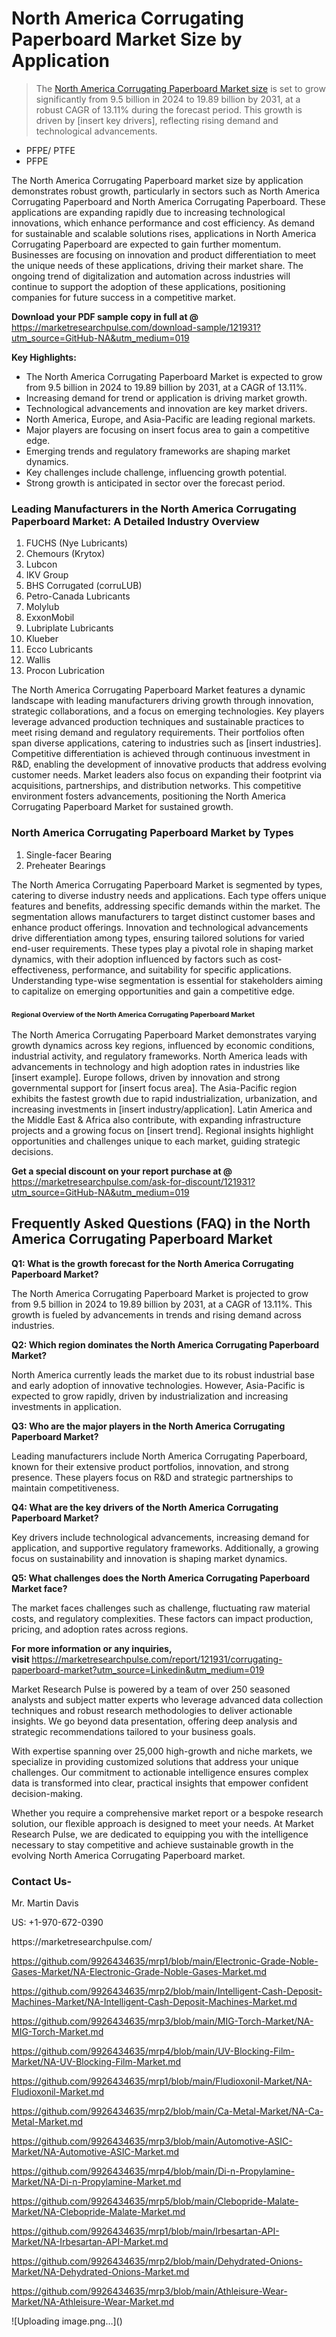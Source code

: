 <h1>North America Corrugating Paperboard Market&nbsp;Size by Application</h1><blockquote><p>The <a href="https://marketresearchpulse.com/download-sample/121931?utm_source=GitHub-NA&amp;utm_medium=019">North America Corrugating Paperboard Market size</a> is set to grow significantly from 9.5 billion in 2024 to 19.89 billion by 2031, at a robust CAGR of 13.11% during the forecast period. This growth is driven by [insert key drivers], reflecting rising demand and technological advancements.</p></blockquote><ul><li>PFPE/ PTFE<li> PFPE</li></ul><p>The North America Corrugating Paperboard market size by application demonstrates robust growth, particularly in sectors such as North America Corrugating Paperboard and North America Corrugating Paperboard. These applications are expanding rapidly due to increasing technological innovations, which enhance performance and cost efficiency. As demand for sustainable and scalable solutions rises, applications in North America Corrugating Paperboard are expected to gain further momentum. Businesses are focusing on innovation and product differentiation to meet the unique needs of these applications, driving their market share. The ongoing trend of digitalization and automation across industries will continue to support the adoption of these applications, positioning companies for future success in a competitive market.</p><p><strong>Download your PDF sample copy in full at @ </strong><a href="https://marketresearchpulse.com/download-sample/121931?utm_source=GitHub-NA&amp;utm_medium=019">https://marketresearchpulse.com/download-sample/121931?utm_source=GitHub-NA&amp;utm_medium=019</a></p><p><strong>Key Highlights: </strong></p><ul><li>The North America Corrugating Paperboard Market is expected to grow from 9.5 billion in 2024 to 19.89 billion by 2031, at a CAGR of 13.11%.</li><li>Increasing demand for trend or application is driving market growth.</li><li>Technological advancements and innovation are key market drivers.</li><li>North America, Europe, and Asia-Pacific are leading regional markets.</li><li>Major players are focusing on insert focus area to gain a competitive edge.</li><li>Emerging trends and regulatory frameworks are shaping market dynamics.</li><li>Key challenges include challenge, influencing growth potential.</li><li>Strong growth is anticipated in sector over the forecast period.</li></ul><h3>Leading Manufacturers in the North America Corrugating Paperboard Market: A Detailed Industry Overview</h3><ol><li>FUCHS (Nye Lubricants)</li><li>Chemours (Krytox)</li><li>Lubcon</li><li>IKV Group</li><li>BHS Corrugated (corruLUB)</li><li>Petro-Canada Lubricants</li><li>Molylub</li><li>ExxonMobil</li><li>Lubriplate Lubricants</li><li>Klueber</li><li>Ecco Lubricants</li><li>Wallis</li><li>Procon Lubrication</li></ol><div class="flex max-w-full flex-col flex-grow"><div class="min-h-8 text-message flex w-full flex-col items-end gap-2 whitespace-normal break-words [.text-message+&amp;]:mt-5" dir="auto" data-message-author-role="assistant" data-message-id="fd8432e4-4910-450d-b182-61b7bfb0a01f" data-message-model-slug="gpt-4o"><div class="flex w-full flex-col gap-1 empty:hidden first:pt-[3px]"><div class="markdown prose w-full break-words dark:prose-invert light"><p>The North America Corrugating Paperboard Market features a dynamic landscape with leading manufacturers driving growth through innovation, strategic collaborations, and a focus on emerging technologies. Key players leverage advanced production techniques and sustainable practices to meet rising demand and regulatory requirements. Their portfolios often span diverse applications, catering to industries such as [insert industries]. Competitive differentiation is achieved through continuous investment in R&amp;D, enabling the development of innovative products that address evolving customer needs. Market leaders also focus on expanding their footprint via acquisitions, partnerships, and distribution networks. This competitive environment fosters advancements, positioning the North America Corrugating Paperboard Market for sustained growth.</p></div></div></div></div><h3>North America Corrugating Paperboard Market by Types</h3><ol><li>Single-facer Bearing<li> Preheater Bearings</li></ol><div class="flex max-w-full flex-col flex-grow"><div class="min-h-8 text-message flex w-full flex-col items-end gap-2 whitespace-normal break-words [.text-message+&amp;]:mt-5" dir="auto" data-message-author-role="assistant" data-message-id="084470be-0bb7-4664-bddf-5156b4f41249" data-message-model-slug="gpt-4o-mini"><div class="flex w-full flex-col gap-1 empty:hidden first:pt-[3px]"><div class="markdown prose w-full break-words dark:prose-invert light"><p>The North America Corrugating Paperboard Market is segmented by types, catering to diverse industry needs and applications. Each type offers unique features and benefits, addressing specific demands within the market. The segmentation allows manufacturers to target distinct customer bases and enhance product offerings. Innovation and technological advancements drive differentiation among types, ensuring tailored solutions for varied end-user requirements. These types play a pivotal role in shaping market dynamics, with their adoption influenced by factors such as cost-effectiveness, performance, and suitability for specific applications. Understanding type-wise segmentation is essential for stakeholders aiming to capitalize on emerging opportunities and gain a competitive edge.</p></div></div></div></div><h3><span style="font-size: 11px;">Regional Overview of the North America Corrugating Paperboard Market</span></h3><div class="flex max-w-full flex-col flex-grow"><div class="min-h-8 text-message flex w-full flex-col items-end gap-2 whitespace-normal break-words [.text-message+&amp;]:mt-5" dir="auto" data-message-author-role="assistant" data-message-id="e9038762-ce64-4e30-91c9-9bd413514231" data-message-model-slug="gpt-4o-mini"><div class="flex w-full flex-col gap-1 empty:hidden first:pt-[3px]"><div class="markdown prose w-full break-words dark:prose-invert light"><p>The North America Corrugating Paperboard Market demonstrates varying growth dynamics across key regions, influenced by economic conditions, industrial activity, and regulatory frameworks. North America leads with advancements in technology and high adoption rates in industries like [insert example]. Europe follows, driven by innovation and strong governmental support for [insert focus area]. The Asia-Pacific region exhibits the fastest growth due to rapid industrialization, urbanization, and increasing investments in [insert industry/application]. Latin America and the Middle East &amp; Africa also contribute, with expanding infrastructure projects and a growing focus on [insert trend]. Regional insights highlight opportunities and challenges unique to each market, guiding strategic decisions.</p></div></div></div></div><p><strong>Get a special discount on your report purchase at @ </strong><a href="https://marketresearchpulse.com/ask-for-discount/121931?utm_source=GitHub-NA&amp;utm_medium=019">https://marketresearchpulse.com/ask-for-discount/121931?utm_source=GitHub-NA&amp;utm_medium=019</a></p><h2>Frequently Asked Questions (FAQ) in the North America Corrugating Paperboard Market</h2><p><strong>Q1: What is the growth forecast for the North America Corrugating Paperboard Market?</strong></p><p>The North America Corrugating Paperboard Market is projected to grow from 9.5 billion in 2024 to 19.89 billion by 2031, at a CAGR of 13.11%. This growth is fueled by advancements in trends and rising demand across industries.</p><p><strong>Q2: Which region dominates the North America Corrugating Paperboard Market?</strong></p><p>North America currently leads the market due to its robust industrial base and early adoption of innovative technologies. However, Asia-Pacific is expected to grow rapidly, driven by industrialization and increasing investments in application.</p><p><strong>Q3: Who are the major players in the North America Corrugating Paperboard Market?</strong></p><p>Leading manufacturers include North America Corrugating Paperboard, known for their extensive product portfolios, innovation, and strong presence. These players focus on R&amp;D and strategic partnerships to maintain competitiveness.</p><p><strong>Q4: What are the key drivers of the North America Corrugating Paperboard Market?</strong></p><p>Key drivers include technological advancements, increasing demand for application, and supportive regulatory frameworks. Additionally, a growing focus on sustainability and innovation is shaping market dynamics.</p><p><strong>Q5: What challenges does the North America Corrugating Paperboard Market face?</strong></p><p>The market faces challenges such as challenge, fluctuating raw material costs, and regulatory complexities. These factors can impact production, pricing, and adoption rates across regions.</p><p><strong>For more information or any inquiries, visit&nbsp;</strong><a href="https://marketresearchpulse.com/report/121931/corrugating-paperboard-market?utm_source=Linkedin&utm_medium=019">https://marketresearchpulse.com/report/121931/corrugating-paperboard-market?utm_source=Linkedin&utm_medium=019</a></p><p>Market Research Pulse is powered by a team of over 250 seasoned analysts and subject matter experts who leverage advanced data collection techniques and robust research methodologies to deliver actionable insights. We go beyond data presentation, offering deep analysis and strategic recommendations tailored to your business goals.</p><p>With expertise spanning over 25,000 high-growth and niche markets, we specialize in providing customized solutions that address your unique challenges. Our commitment to actionable intelligence ensures complex data is transformed into clear, practical insights that empower confident decision-making.</p><p>Whether you require a comprehensive market report or a bespoke research solution, our flexible approach is designed to meet your needs. At Market Research Pulse, we are dedicated to equipping you with the intelligence necessary to stay competitive and achieve sustainable growth in the evolving North America Corrugating Paperboard market.</p><h3><strong>Contact Us-</strong></h3><p>Mr. Martin Davis</p><p>US: +1-970-672-0390</p><p>https://marketresearchpulse.com/</p><p><a href="https://github.com/9926434635/mrp1/blob/main/Electronic-Grade-Noble-Gases-Market/NA-Electronic-Grade-Noble-Gases-Market.md">https://github.com/9926434635/mrp1/blob/main/Electronic-Grade-Noble-Gases-Market/NA-Electronic-Grade-Noble-Gases-Market.md</a></p><p><a href="https://github.com/9926434635/mrp2/blob/main/Intelligent-Cash-Deposit-Machines-Market/NA-Intelligent-Cash-Deposit-Machines-Market.md">https://github.com/9926434635/mrp2/blob/main/Intelligent-Cash-Deposit-Machines-Market/NA-Intelligent-Cash-Deposit-Machines-Market.md</a></p><p><a href="https://github.com/9926434635/mrp3/blob/main/MIG-Torch-Market/NA-MIG-Torch-Market.md">https://github.com/9926434635/mrp3/blob/main/MIG-Torch-Market/NA-MIG-Torch-Market.md</a></p><p><a href="https://github.com/9926434635/mrp4/blob/main/UV-Blocking-Film-Market/NA-UV-Blocking-Film-Market.md">https://github.com/9926434635/mrp4/blob/main/UV-Blocking-Film-Market/NA-UV-Blocking-Film-Market.md</a></p><p><a href="https://github.com/9926434635/mrp1/blob/main/Fludioxonil-Market/NA-Fludioxonil-Market.md">https://github.com/9926434635/mrp1/blob/main/Fludioxonil-Market/NA-Fludioxonil-Market.md</a></p><p><a href="https://github.com/9926434635/mrp2/blob/main/Ca-Metal-Market/NA-Ca-Metal-Market.md">https://github.com/9926434635/mrp2/blob/main/Ca-Metal-Market/NA-Ca-Metal-Market.md</a></p><p><a href="https://github.com/9926434635/mrp3/blob/main/Automotive-ASIC-Market/NA-Automotive-ASIC-Market.md">https://github.com/9926434635/mrp3/blob/main/Automotive-ASIC-Market/NA-Automotive-ASIC-Market.md</a></p><p><a href="https://github.com/9926434635/mrp4/blob/main/Di-n-Propylamine-Market/NA-Di-n-Propylamine-Market.md">https://github.com/9926434635/mrp4/blob/main/Di-n-Propylamine-Market/NA-Di-n-Propylamine-Market.md</a></p><p><a href="https://github.com/9926434635/mrp5/blob/main/Clebopride-Malate-Market/NA-Clebopride-Malate-Market.md">https://github.com/9926434635/mrp5/blob/main/Clebopride-Malate-Market/NA-Clebopride-Malate-Market.md</a></p><p><a href="https://github.com/9926434635/mrp1/blob/main/Irbesartan-API-Market/NA-Irbesartan-API-Market.md">https://github.com/9926434635/mrp1/blob/main/Irbesartan-API-Market/NA-Irbesartan-API-Market.md</a></p><p><a href="https://github.com/9926434635/mrp2/blob/main/Dehydrated-Onions-Market/NA-Dehydrated-Onions-Market.md">https://github.com/9926434635/mrp2/blob/main/Dehydrated-Onions-Market/NA-Dehydrated-Onions-Market.md</a></p><p><a href="https://github.com/9926434635/mrp3/blob/main/Athleisure-Wear-Market/NA-Athleisure-Wear-Market.md">https://github.com/9926434635/mrp3/blob/main/Athleisure-Wear-Market/NA-Athleisure-Wear-Market.md</a></p>
![Uploading image.png…]()
